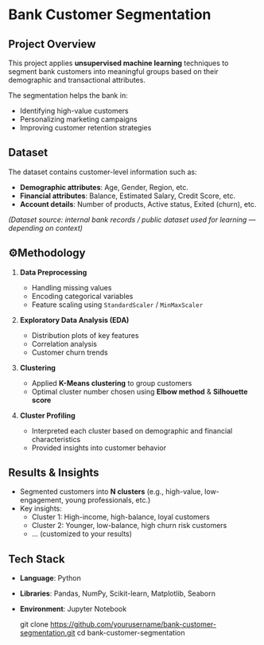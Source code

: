 # Bank Customer Segmentation

## Project Overview
This project applies **unsupervised machine learning** techniques to segment bank customers into meaningful groups based on their demographic and transactional attributes.  

The segmentation helps the bank in:
- Identifying high-value customers  
- Personalizing marketing campaigns  
- Improving customer retention strategies  

## Dataset
The dataset contains customer-level information such as:
- **Demographic attributes**: Age, Gender, Region, etc.  
- **Financial attributes**: Balance, Estimated Salary, Credit Score, etc.  
- **Account details**: Number of products, Active status, Exited (churn), etc.  

*(Dataset source: internal bank records / public dataset used for learning — depending on context)*

## ⚙Methodology
1. **Data Preprocessing**
   - Handling missing values  
   - Encoding categorical variables  
   - Feature scaling using `StandardScaler` / `MinMaxScaler`

2. **Exploratory Data Analysis (EDA)**
   - Distribution plots of key features  
   - Correlation analysis  
   - Customer churn trends

3. **Clustering**
   - Applied **K-Means clustering** to group customers  
   - Optimal cluster number chosen using **Elbow method** & **Silhouette score**  

4. **Cluster Profiling**
   - Interpreted each cluster based on demographic and financial characteristics  
   - Provided insights into customer behavior  

## Results & Insights
- Segmented customers into **N clusters** (e.g., high-value, low-engagement, young professionals, etc.)  
- Key insights:
  - Cluster 1: High-income, high-balance, loyal customers  
  - Cluster 2: Younger, low-balance, high churn risk customers  
  - … (customized to your results)  

## Tech Stack
- **Language**: Python  
- **Libraries**: Pandas, NumPy, Scikit-learn, Matplotlib, Seaborn  
- **Environment**: Jupyter Notebook  

   git clone https://github.com/yourusername/bank-customer-segmentation.git
   cd bank-customer-segmentation
